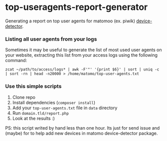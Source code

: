 # top-useragents-report-generator
Generating a report on top user agents for matomoo (ex. piwik) [device-detector](https://github.com/matomo-org/device-detector).

### Listing all user agents from your logs
Sometimes it may be useful to generate the list of most used user agents on your website,
extracting this list from your access logs using the following command:

```
zcat ~/path/to/access/logs* | awk -F'"' '{print $6}' | sort | uniq -c | sort -rn | head -n20000 > /home/matomo/top-user-agents.txt
```

### Use this simple scripts

1. Clone repo
2. Install dependencies (`composer install`)
3. Add your `top-user-agents.txt` file in `data` directory
4. Run `domain.tld/report.php`
5. Look at the results :)


PS: this script writed by hand less than one hour. Its just for send issue and (maybe) for to help add new devices in matomo device-detector package.

